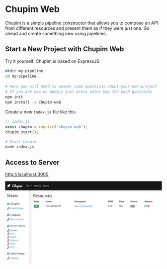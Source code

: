 # Chupim Web
Chupim is a simple pipeline constructor that allows you to compose an API
from different resources and present them as if they were just one.
Go ahead and create something new using pipelines.


## Start a New Project with Chupim Web
Try it yourself. Chupim is based on ExpressJS
```bash
mkdir my-pipeline
cd my-pipeline

# Here you will need to answer some questions about your new project
# If you are new on nodejs just press enter key for each questions
npm init
npm install -s chupim-web
```

Create a new `index.js` file like this
```javascript
// index.js
const chupim = require('chupim-web');
chupim.start();
```

```bash
# Start chupim
node index.js
```

## Access to Server 
[http://localhost:3000](http://localhost:3000)

![home_exemple](/images/home_example.png)
